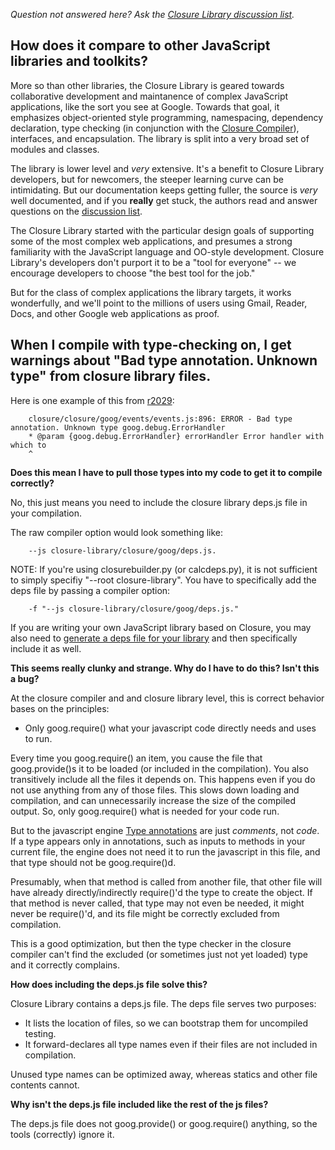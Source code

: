 _Question not answered here? Ask the [Closure Library discussion list](https://groups.google.com/group/closure-library-discuss)._



## How does it compare to other JavaScript libraries and toolkits? ##

More so than other libraries, the Closure Library is geared towards collaborative development and maintanence of complex JavaScript applications, like the sort you see at Google.  Towards that goal, it emphasizes object-oriented style programming, namespacing, dependency declaration, type checking (in conjunction with the [Closure Compiler](http://code.google.com/closure/compiler)), interfaces, and encapsulation.  The library is split into a very broad set of modules and classes.

The library is lower level and _very_ extensive.  It's a benefit to Closure Library developers, but for newcomers, the steeper learning curve can be intimidating.  But our documentation keeps getting fuller, the source is _very_ well documented, and if you **really** get stuck, the authors read and answer questions on the [discussion list](https://groups.google.com/group/closure-library-discuss).

The Closure Library started with the particular design goals of supporting some of the most complex web applications, and presumes a strong familiarity with the JavaScript language and OO-style development.  Closure Library's developers don't purport it to be a "tool for everyone" -- we encourage developers to choose "the best tool for the job."

But for the class of complex applications the library targets, it works wonderfully, and we'll point to the millions of users using Gmail, Reader, Docs, and other Google web applications as proof.

## When I compile with type-checking on, I get warnings about "Bad type annotation. Unknown type" from closure library files. ##

Here is one example of this from [r2029](https://code.google.com/p/closure-library/source/detail?r=2029):
```
    closure/closure/goog/events/events.js:896: ERROR - Bad type annotation. Unknown type goog.debug.ErrorHandler
    * @param {goog.debug.ErrorHandler} errorHandler Error handler with which to
    ^
```

**Does this mean I have to pull those types into my code to get it to compile correctly?**

No, this just means you need to include the closure library deps.js file in your compilation.

The raw compiler option would look something like:
```
    --js closure-library/closure/goog/deps.js.
```

NOTE: If you're using closurebuilder.py (or calcdeps.py), it is not sufficient to simply specifiy "--root closure-library". You have to specifically add the deps file by passing a compiler option:

```
    -f "--js closure-library/closure/goog/deps.js."
```

If you are writing your own JavaScript library based on Closure, you may also need to [generate a deps file for your library](http://code.google.com/closure/library/docs/depswriter.html) and then specifically include it as well.

**This seems really clunky and strange.  Why do I have to do this?  Isn't this a bug?**

At the closure compiler and and closure library level, this is correct behavior bases on the principles:

  * Only goog.require() what your javascript code directly needs and uses to run.

Every time you goog.require() an item, you cause the file that goog.provide()s it to be loaded (or included in the compilation). You also transitively include all the files it depends on.  This happens even if you do not use anything from any of those files. This slows down loading and compilation, and can unnecessarily increase the size of the compiled output.  So, only goog.require() what is needed for your code run.

But to the javascript engine [Type annotations](https://developers.google.com/closure/compiler/docs/js-for-compiler) are just _comments_, not _code_. If a type appears only in annotations, such as inputs to methods in your current file, the engine does not need it to run the javascript in this file, and that type should not be goog.require()d.

Presumably, when that method is called from another file, that other file will have already directly/indirectly require()'d the type to create the object. If that method is never called, that type may not even be needed, it might never be require()'d, and its file might be correctly excluded from compilation.

This is a good optimization, but then the type checker in the closure compiler can't find the excluded (or sometimes just not yet loaded) type and it correctly complains.

**How does including the deps.js file solve this?**

Closure Library contains a deps.js file. The deps file serves two purposes:
  * It lists the location of files, so we can bootstrap them for uncompiled testing.
  * It forward-declares all type names even if their files are not included in compilation.

Unused type names can be optimized away, whereas statics and other file contents cannot.

**Why isn't the deps.js file included like the rest of the js files?**

The deps.js file does not goog.provide() or goog.require() anything, so the tools (correctly) ignore it.